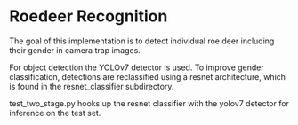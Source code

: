 # Roedeer Recognition

The goal of this implementation is to detect individual roe deer including their gender in camera trap images.

For object detection the YOLOv7 detector is used. To improve gender classification, detections are reclassified
using a resnet architecture, which is found in the resnet\_classifier subdirectory.

test\_two\_stage.py hooks up the resnet classifier with the yolov7 detector for inference on the test set.
